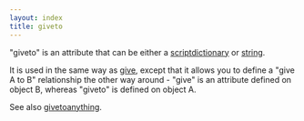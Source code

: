 ```yaml
---
layout: index
title: giveto
---
```


"giveto" is an attribute that can be either a [scriptdictionary](../types/scriptdictionary.html) or [string](../types/string.html).

It is used in the same way as [give](give.html), except that it allows you to define a "give A to B" relationship the other way around - "give" is an attribute defined on object B, whereas "giveto" is defined on object A.

See also [givetoanything](givetoanything.html).
